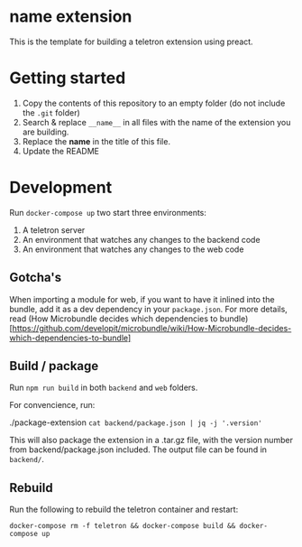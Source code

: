 # **name** extension

This is the template for building a teletron extension using preact.

# Getting started

1. Copy the contents of this repository to an empty folder (do not include the `.git` folder)
2. Search & replace `__name__` in all files with the name of the extension you are building.
3. Replace the **name** in the title of this file.
4. Update the README

# Development

Run `docker-compose up` two start three environments:

1. A teletron server
2. An environment that watches any changes to the backend code
3. An environment that watches any changes to the web code

## Gotcha's

When importing a module for web, if you want to have it inlined into the bundle, add it as a
dev dependency in your `package.json`. For more details, read
(How Microbundle decides which dependencies to bundle)[https://github.com/developit/microbundle/wiki/How-Microbundle-decides-which-dependencies-to-bundle]

## Build / package

Run `npm run build` in both `backend` and `web` folders.

For convencience, run:

./package-extension `cat backend/package.json | jq -j '.version'`

This will also package the extension in a .tar.gz file, with the version number
from backend/package.json included. The output file can be found in `backend/`.

## Rebuild

Run the following to rebuild the teletron container and restart:

    docker-compose rm -f teletron && docker-compose build && docker-compose up
